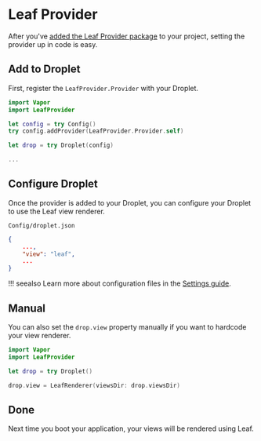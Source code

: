 # Leaf Provider

After you've [added the Leaf Provider package](package.md) to your project, setting the provider up in code is easy.

## Add to Droplet

First, register the `LeafProvider.Provider` with your Droplet.

```swift
import Vapor
import LeafProvider

let config = try Config()
try config.addProvider(LeafProvider.Provider.self)

let drop = try Droplet(config)

...
```

## Configure Droplet

Once the provider is added to your Droplet, you can configure your Droplet to use the Leaf view renderer.

`Config/droplet.json`

```json
{
    ...,
    "view": "leaf",
    ...
}
```

!!! seealso
	Learn more about configuration files in the [Settings guide](../settings/config.md).

## Manual

You can also set the `drop.view` property manually if you want to hardcode your view renderer.

```swift
import Vapor
import LeafProvider

let drop = try Droplet()

drop.view = LeafRenderer(viewsDir: drop.viewsDir)
```

## Done

Next time you boot your application, your views will be rendered using Leaf.
